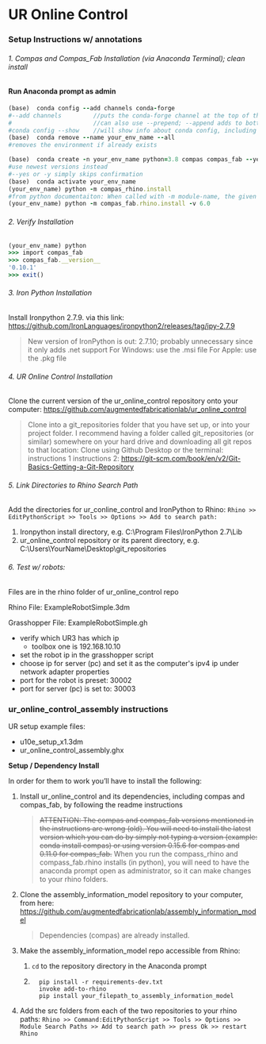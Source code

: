 # UR Online Control
### Setup Instructions w/ annotations

###### 1. Compas and Compas_Fab Installation (via Anaconda Terminal); clean install

#### Run Anaconda prompt as admin

```ruby
(base)  conda config --add channels conda-forge
#--add channels         //puts the conda-forge channel at the top of the channels priority list;
#                       //can also use --prepend; --append adds to bottom of list
#conda config --show    //will show info about conda config, including existing channels
(base)  conda remove --name your_env_name --all
#removes the environment if already exists

(base)  conda create -n your_env_name python=3.8 compas compas_fab --yes
#use newest versions instead
#--yes or -y simply skips confirmation
(base)  conda activate your_env_name
(your_env_name) python -m compas_rhino.install
#from python documentaiton: When called with -m module-name, the given module is located on the Python module path and executed as a script.
(your_env_name) python -m compas_fab.rhino.install -v 6.0
```

###### 2. Verify Installation
```ruby
(your_env_name) python
>>> import compas_fab
>>> compas_fab.__version__
'0.10.1'
>>> exit()
```

###### 3. Iron Python Installation
Install Ironpython 2.7.9. via this link: https://github.com/IronLanguages/ironpython2/releases/tag/ipy-2.7.9
> New version of IronPython is out: 2.7.10; probably unnecessary since it only adds .net support
> For Windows: use the .msi file
> For Apple: use the .pkg file

###### 4. UR Online Control Installation
Clone the current version of the ur_online_control repository onto your computer: https://github.com/augmentedfabricationlab/ur_online_control
> Clone into a git_repositories folder that you have set up, or into your project folder.
> I recommend having a folder called git_repositories (or similar) somewhere on your hard drive and downloading all git repos to that location:
Clone using Github Desktop or the terminal:
instructions 1
instructions 2: https://git-scm.com/book/en/v2/Git-Basics-Getting-a-Git-Repository

###### 5. Link Directories to Rhino Search Path
Add the directories for ur_conline_control and IronPython to Rhino: `Rhino >> EditPythonScript >> Tools >> Options >> Add to search path:`
1. Ironpython install directory, e.g. C:\Program Files\IronPython 2.7\Lib
2. ur_online_control repository or its parent directory, e.g. C:\Users\YourName\Desktop\git_repositories

###### 6. Test w/ robots:
Files are in the rhino folder of ur_online_control repo

Rhino File: ExampleRobotSimple.3dm

Grasshopper File: ExampleRobotSimple.gh
- verify which UR3 has which ip
  - toolbox one is 192.168.10.10
- set the robot ip in the grasshopper script
- choose ip for server (pc) and set it as the computer's ipv4 ip under network adapter properties
- port for the robot is preset: 30002
- port for server (pc) is set to: 30003

### ur_online_control_assembly instructions

UR setup example files:
- u10e_setup_x1.3dm
- ur_online_control_assembly.ghx

**Setup / Dependency Install**

In order for them to work you’ll have to install the following:

1. Install ur_online_control and its dependencies, including compas and compas_fab, by following the readme instructions
    > ~~ATTENTION: The compas and compas_fab versions mentioned in the instructions are wrong (old). You will need to install the latest version which you can do by simply not typing a version (example: conda install compas) or using version 0.15.6 for compas and 0.11.0 for compas_fab.~~
    > When you run the compass_rhino and compass_fab.rhino installs (in python), you will need to have the anaconda prompt open as administrator, so it can make changes to your rhino folders.

2. Clone the assembly_information_model repository to your computer, from here: https://github.com/augmentedfabricationlab/assembly_information_model
    > Dependencies (compas) are already installed.

3. Make the assembly_information_model repo accessible from Rhino:
   1. `cd` to the repository directory in the Anaconda prompt
   1. ```
        pip install -r requirements-dev.txt
        invoke add-to-rhino
        pip install your_filepath_to_assembly_information_model
        ```

4. Add the src folders from each of the two repositories to your rhino paths: `Rhino >> Command:EditPythonScript >> Tools >> Options >> Module Search Paths >> Add to search path >> press Ok >> restart Rhino`

